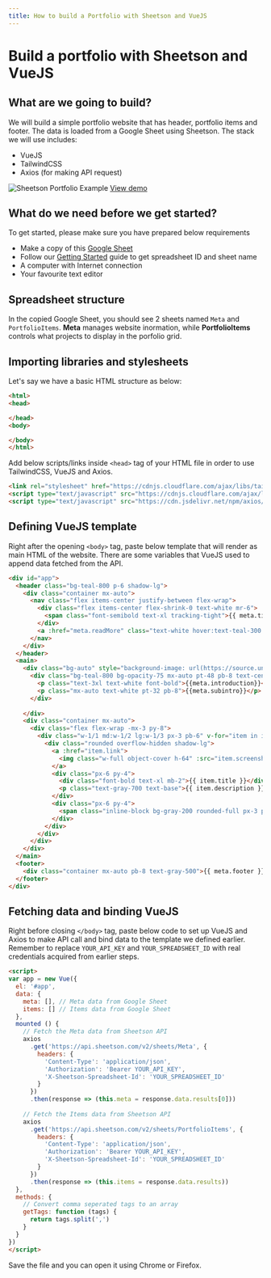 ```yaml
---
title: How to build a Portfolio with Sheetson and VueJS
---
```

# Build a portfolio with Sheetson and VueJS
## What are we going to build?
We will build a simple portfolio website that has header, portfolio items and footer. The data is loaded from a Google Sheet using Sheetson. The stack we will use includes:

- VueJS
- TailwindCSS
- Axios (for making API request)

![Sheetson Portfolio Example](/static/examples/portfolio.png)
[View demo](/static/examples/portfolio.html)

## What do we need before we get started?

To get started, please make sure you have prepared below requirements

 - Make a copy of this [Google Sheet](https://docs.google.com/spreadsheets/d/1UibHVUlXtfO6Ik6XElPKlt1xsAb5XqTLrCMenIh1raE/copy) 
 - Follow our [Getting Started](/getting-started) guide to get spreadsheet ID and sheet name
 - A computer with Internet connection
 - Your favourite text editor 

## Spreadsheet structure
In the copied Google Sheet, you should see 2 sheets named `Meta` and `PortfolioItems`. **Meta** manages website inormation, while **PortfolioItems** controls what projects to display in the porfolio grid. 

## Importing libraries and stylesheets
Let's say we have a basic HTML structure as below:

```html
<html>
<head>

</head>
<body>

</body>
</html>
```

Add below scripts/links inside `<head>` tag of your HTML file in order to use TailwindCSS, VueJS and Axios.

```html
<link rel="stylesheet" href="https://cdnjs.cloudflare.com/ajax/libs/tailwindcss/1.4.0/tailwind.min.css"/>
<script type="text/javascript" src="https://cdnjs.cloudflare.com/ajax/libs/vue/2.6.11/vue.min.js"></script>
<script type="text/javascript" src="https://cdn.jsdelivr.net/npm/axios/dist/axios.min.js"></script>
```

## Defining VueJS template
Right after the opening `<body>` tag, paste below template that will render as main HTML of the website. There are some variables that VueJS used to append data fetched from the API.

```html
<div id="app">
  <header class="bg-teal-800 p-6 shadow-lg">
    <div class="container mx-auto">
      <nav class="flex items-center justify-between flex-wrap">
        <div class="flex items-center flex-shrink-0 text-white mr-6">
          <span class="font-semibold text-xl tracking-tight">{{ meta.title }}</span>
        </div>
        <a :href="meta.readMore" class="text-white hover:text-teal-300 py-2 rounded-lg" target="_blank">Read More &#8594;</a>
      </nav>
    </div>
  </header>
  <main>
    <div class="bg-auto" style="background-image: url(https://source.unsplash.com/njUBfL1Oc3Y/1600x900)">
      <div class="bg-teal-800 bg-opacity-75 mx-auto pt-48 pb-8 text-center">
        <p class="text-3xl text-white font-bold">{{meta.introduction}}</p>
        <p class="mx-auto text-white pt-32 pb-8">{{meta.subintro}}</p>
      </div>
      
    </div>
    <div class="container mx-auto">
      <div class="flex flex-wrap -mx-3 py-8">
        <div class="w-1/1 md:w-1/2 lg:w-1/3 px-3 pb-6" v-for="item in items">
          <div class="rounded overflow-hidden shadow-lg">
            <a :href="item.link">
              <img class="w-full object-cover h-64" :src="item.screenshot" :alt="item.title">
            </a>
            <div class="px-6 py-4">
              <div class="font-bold text-xl mb-2">{{ item.title }}</div>
              <p class="text-gray-700 text-base">{{ item.description }}</p>
            </div>
            <div class="px-6 py-4">
              <span class="inline-block bg-gray-200 rounded-full px-3 py-1 text-sm font-semibold text-gray-700 mr-2" v-for="tag in getTags(item.tags)">#{{ tag }}</span>
            </div>
          </div>
        </div>
      </div>
    </div>
  </main>
  <footer>
    <div class="container mx-auto pb-8 text-gray-500">{{ meta.footer }}</div>
  </footer>
</div>
```

## Fetching data and binding VueJS
Right before closing `</body>` tag, paste below code to set up VueJS and Axios to make API call and bind data to the template we defined earlier. Remember to replace `YOUR_API_KEY` and `YOUR_SPREADSHEET_ID` with real credentials acquired from earlier steps.

```html
<script>
var app = new Vue({
  el: '#app',
  data: {
    meta: [], // Meta data from Google Sheet
    items: [] // Items data from Google Sheet
  },
  mounted () {
    // Fetch the Meta data from Sheetson API
    axios
      .get('https://api.sheetson.com/v2/sheets/Meta', {
        headers: {
          'Content-Type': 'application/json',
          'Authorization': 'Bearer YOUR_API_KEY',
          'X-Sheetson-Spreadsheet-Id': 'YOUR_SPREADSHEET_ID'
        }
      })
      .then(response => (this.meta = response.data.results[0]))
    
    // Fetch the Items data from Sheetson API
    axios
      .get('https://api.sheetson.com/v2/sheets/PortfolioItems', {
        headers: {
          'Content-Type': 'application/json',
          'Authorization': 'Bearer YOUR_API_KEY',
          'X-Sheetson-Spreadsheet-Id': 'YOUR_SPREADSHEET_ID'
        }
      })
      .then(response => (this.items = response.data.results))
  },
  methods: {
    // Convert comma seperated tags to an array
    getTags: function (tags) {
      return tags.split(',')
    }
  }
})
</script>
```

Save the file and you can open it using Chrome or Firefox.